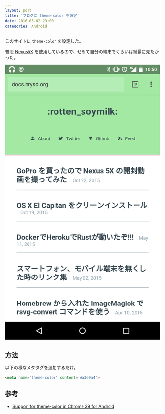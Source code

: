 ```yaml
---
layout: post
title: 'ブログに theme-color を設定'
date: 2016-03-02 23:00
categories: Android
---
```


このサイトに `theme-color` を設定した。

普段 [Nexus5X](http://docs.hrysd.org/2015/10/22/hello-nexus-5x/) を使用しているので、せめて自分の端末でくらいは綺麗に見たかった。

![theme-color](./theme-color.png)

## 方法

以下の様なメタタグを追加するだけ。

```html
<meta name='theme-color' content='#a3e9a4'>
```

## 参考

- [Support for theme-color in Chrome 39 for Android
](https://developers.google.com/web/updates/2014/11/Support-for-theme-color-in-Chrome-39-for-Android)
